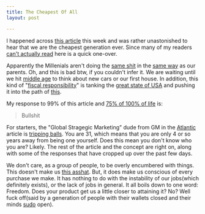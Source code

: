 ```yaml
---
title: The Cheapest Of All
layout: post

---
```


I happened across [this article][1] this week and was rather
unastonished to hear that we are the cheapest generation ever.
Since many of my readers [can't actually read][3] here is a quick
one-over.

Apparently the Millenials aren't doing the [same shit][4] in the [same
way][5] as our parents. Oh, and this is bad btw, if you couldn't infer
it. We are waiting until we hit [middle age][6] to think about new cars or
our first house. In addition, this kind of "[fiscal responsibility][7]"
is tanking the [great state of USA][8] and pushing it into the path of [this][9].

My response to 99% of this article and [75% of 100% of life][10] is:

> Bullshit

For starters, the "Global Stragegic Marketing" dude from GM in the [Atlantic][4] article
is [tripping balls][11]. You are 31, which means that you are only 4 or
so years away from being one yourself. Does this mean you don't know who
you are? Likely. The rest of the article and the concept are right on,
along with some of the responses that have cropped up over the past few
days.

We don't care, as a group of people, to be overly encumbered with
things. This doesn't make us [this asshat][12]. But, it does make us
conscious of every purchase we make. It has nothing to do with the
instability of our jobs(which definitely exists), or the lack of jobs in
general. It all boils down to one word: Freedom. Does your product get
us a little closer to attaining it? No? Well fuck off(said by a
generation of people with their wallets closed and their minds [sudo][13] open).

[1]: http://www.theatlantic.com/business/archive/2012/08/cars-not-for-us-the-cheapest-generation-explains-the-freedom-of-not-owning/261516/
[3]: http://cloudbacon.com/2011/12/19/People-Can-Not-Read
[4]: http://youtu.be/-JFfN5pKzFU
[5]: http://blog.krrb.com/wp-content/uploads/2013/04/phs414PennyFarthing1880s.jpg
[6]: http://www.psmag.com/wp-content/uploads/2011/11/mmw-competitive-112911.jpg
[7]: http://sundial.csun.edu/wp-content/uploads/2010/02/SO18-Tea-610x462.jpg
[8]: https://gimmebar.com/view/50340ae129ca15593d000005/big
[9]: https://cloudbacon.com
[10]: http://experification.files.wordpress.com/2012/07/life2.jpg
[11]: https://gimmebar.com/view/50368ee329ca154c66000002/big
[12]: http://grist.org/list/2012-01-04-this-guy-only-owns-15-things/
[13]: http://msnbcmedia.msn.com/j/msnbc/Components/Photo/_new/080730-ped-texting-vmed-12p.380%3B380%3B7%3B70%3B0.jpg

